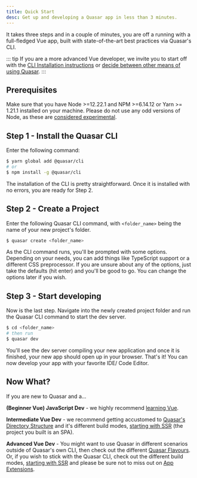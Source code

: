 ```yaml
---
title: Quick Start
desc: Get up and developing a Quasar app in less than 3 minutes.
---
```


It takes three steps and in a couple of minutes, you are off a running with a full-fledged Vue app, built with state-of-the-art best practices via Quasar's CLI. 

::: tip
If you are a more advanced Vue developer, we invite you to start off with the [CLI Installation instructions](/quasar-cli/installation) or [decide between other means of using Quasar](/start/pick-quasar-flavour). 
:::

## Prerequisites
Make sure that you have Node >=12.22.1 and NPM >=6.14.12 or Yarn >= 1.21.1 installed on your machine. Please do not use any odd versions of Node, as these are [considered experimental](https://nodejs.org/en/about/releases/#releases).

## Step 1 - Install the Quasar CLI 

Enter the following command:
```bash
$ yarn global add @quasar/cli
# or
$ npm install -g @quasar/cli
```
The installation of the CLI is pretty straightforward. Once it is installed with no errors, you are ready for Step 2.

## Step 2 - Create a Project

Enter the following Quasar CLI command, with `<folder_name>` being the name of your new project's folder.
```bash
$ quasar create <folder_name>
```

As the CLI command runs, you'll be prompted with some options. Depending on your needs, you can add things like TypeScript support or a different CSS preprocessor. If you are unsure about any of the options, just take the defaults (hit enter) and you'll be good to go. You can change the options later if you wish.


## Step 3 - Start developing

Now is the last step. Navigate into the newly created project folder and run the Quasar CLI command to start the dev server.
```bash
$ cd <folder_name>
# then run 
$ quasar dev
```

You'll see the dev server compiling your new application and once it is finished, your new app should open up in your browser. That's it! You can now develop your app with your favorite IDE/ Code Editor.

## Now What?

If you are new to Quasar and a...

**(Beginner Vue) JavaScript Dev** - we highly recommend [learning Vue](/start/how-to-use-vue).

**Intermediate Vue Dev** - we recommend getting accustomed to [Quasar's Directory Structure](/quasar-cli/directory-structure) and it's different build modes, [starting with SSR](/quasar-cli/developing-ssr/introduction) (the project you built is an SPA).

**Advanced Vue Dev** - You might want to use Quasar in different scenarios outside of Quasar's own CLI, then check out the different [Quasar Flavours](/start/pick-quasar-flavour). Or, if you wish to stick with the Quasar CLI, check out the different build modes, [starting with SSR](/quasar-cli/developing-ssr/introduction) and please be sure not to miss out on [App Extensions](/app-extensions/introduction).

